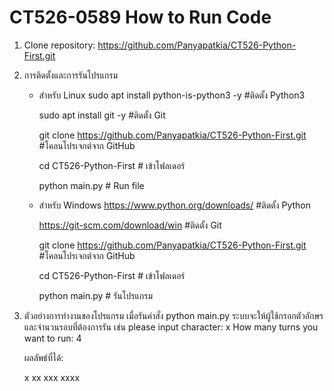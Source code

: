 ﻿# CT526-0589  How to Run Code
1. Clone repository:
https://github.com/Panyapatkia/CT526-Python-First.git

2. การติดตั้งและการรันโปรแกรม
    - สำหรับ Linux
        sudo apt install python-is-python3 -y  #ติดตั้ง Python3

        sudo apt install git -y  #ติดตั้ง Git

        git clone https://github.com/Panyapatkia/CT526-Python-First.git  #โคลนโปรเจกต์จาก GitHub


        cd CT526-Python-First  # เข้าโฟลเดอร์

        python main.py  # Run file
 
    - สำหรับ Windows
        https://www.python.org/downloads/  #ติดตั้ง Python

        https://git-scm.com/download/win   #ติดตั้ง Git

        git clone https://github.com/Panyapatkia/CT526-Python-First.git  #โคลนโปรเจกต์จาก GitHub

        cd CT526-Python-First # เข้าโฟลเดอร์

        python main.py # รันโปรแกรม

3. ตัวอย่างการทำงานของโปรแกรม
    เมื่อรันคำสั่ง python main.py ระบบจะให้ผู้ใช้กรอกตัวอักษร และจำนวนรอบที่ต้องการรัน เช่น
    please input character: x
    How many turns you want to run: 4

    ผลลัพธ์ที่ได้:

    x
    xx
    xxx
    xxxx